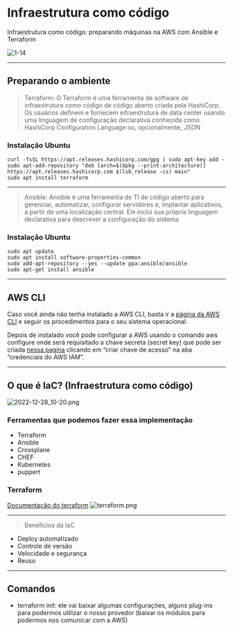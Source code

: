 # Infraestrutura como código
 Infraestrutura como código: preparando máquinas na AWS com Ansible e Terraform
 
![1-14](https://user-images.githubusercontent.com/88351614/209815821-56aca32c-0c74-403f-a70d-e109cacc7577.png)

***
## Preparando o ambiente
> Terraform: O Terraform é uma ferramenta de software de infraestrutura como código de código aberto criada pela HashiCorp. Os usuários definem e fornecem infraestrutura de data center usando uma linguagem de configuração declarativa conhecida como HashiCorp Configuration Language ou, opcionalmente, JSON

### Instalação Ubuntu
```
curl -fsSL https://apt.releases.hashicorp.com/gpg | sudo apt-key add -
sudo apt-add-repository "deb [arch=$(dpkg --print-architecture)] https://apt.releases.hashicorp.com $(lsb_release -cs) main"
sudo apt install terraform
```

***
> Ansible: Ansible é uma ferramenta de TI de código aberto para gerenciar, automatizar, configurar servidores e, implantar aplicativos, a partir de uma localização central. Ele inclui sua própria linguagem declarativa para descrever a configuração do sistema

### Instalação Ubuntu
```
sudo apt update
sudo apt install software-properties-common
sudo add-apt-repository --yes --update ppa:ansible/ansible
sudo apt-get install ansible
```

***
## AWS CLI
Caso você ainda não tenha instalado a AWS CLI, basta ir a [página da AWS CLI](https://docs.aws.amazon.com/pt_br/cli/latest/userguide/getting-started-install.html) e seguir os procedimentos para o seu sistema operacional.

Depois de instalado você pode configurar a AWS usando o comando aws configure onde será requisitado a chave secreta (secret key) que pode ser criada [nessa pagina](https://signin.aws.amazon.com/signin?redirect_uri=https%3A%2F%2Fus-east-1.console.aws.amazon.com%2Fiam%2Fhome%3Fregion%3Dus-east-1%26skipRegion%3Dtrue%26state%3DhashArgs%2523%252Fsecurity_credentials%26isauthcode%3Dtrue&client_id=arn%3Aaws%3Aiam%3A%3A015428540659%3Auser%2Fiam&forceMobileApp=0&code_challenge=MOKhfr4ggOkCeths_jQs4elTWJWhy1Bc0NnOxn1jA6w&code_challenge_method=SHA-256) clicando em “criar chave de acesso” na aba “credenciais do AWS IAM”.

***
## O que é IaC? (Infraestrutura como código)
![2022-12-28_10-20.png](..%2F..%2F..%2FDownloads%2F2022-12-28_10-20.png)

### Ferramentas que podemos fazer essa implementação
* Terraform
* Ansible
* Crossplane
* CHEF
* Kubernetes
* puppert

### Terraform
[Documentação do terraform](https://www.terraform.io/)
![terraform.png](..%2F..%2F..%2FDownloads%2Fterraform.png)

***

> Benefícios da IaC
* Deploy automatizado
* Controle de versão
* Velocidade e segurança
* Reuso

***
## Comandos
* terraform init: ele vai baixar algumas configurações, alguns plug-ins para podermos utilizar o nosso provedor (baixar os módulos para podermos nos comunicar com a AWS)
